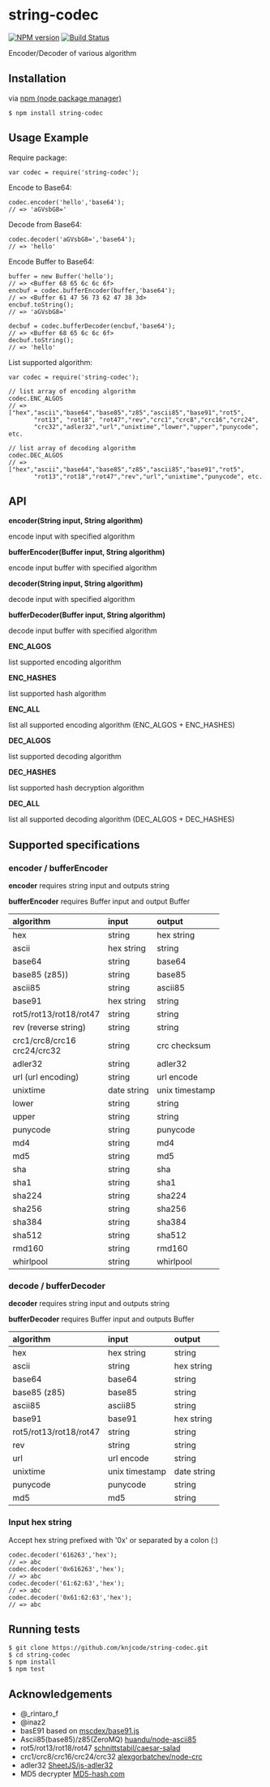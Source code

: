 # string-codec

[![NPM version][npm-image]][npm-url] [![Build Status][travis-image]][travis-url]

Encoder/Decoder of various algorithm

## Installation

via [npm (node package manager)](http://github.com/npm/npm)

    $ npm install string-codec

## Usage Example

Require package:

    var codec = require('string-codec');

Encode to Base64:

    codec.encoder('hello','base64');
    // => 'aGVsbG8='

Decode from Base64:

    codec.decoder('aGVsbG8=','base64');
    // => 'hello'

Encode Buffer to Base64:

    buffer = new Buffer('hello');
    // => <Buffer 68 65 6c 6c 6f>
    encbuf = codec.bufferEncoder(buffer,'base64');
    // => <Buffer 61 47 56 73 62 47 38 3d>
    encbuf.toString();
    // => 'aGVsbG8='
    
    decbuf = codec.bufferDecoder(encbuf,'base64');
    // => <Buffer 68 65 6c 6c 6f>
    decbuf.toString();
    // => 'hello'

List supported algorithm:

    var codec = require('string-codec');
    
    // list array of encoding algorithm
    codec.ENC_ALGOS
    // => ["hex","ascii","base64","base85","z85","ascii85","base91","rot5",
           "rot13", "rot18", "rot47","rev","crc1","crc8","crc16","crc24",
           "crc32","adler32","url","unixtime","lower","upper","punycode", etc.
    
    // list array of decoding algorithm
    codec.DEC_ALGOS
    // => ["hex","ascii","base64","base85","z85","ascii85","base91","rot5",
           "rot13","rot18","rot47","rev","url","unixtime","punycode", etc.

## API

__encoder(String input, String algorithm)__

encode input with specified algorithm

__bufferEncoder(Buffer input, String algorithm)__

encode input buffer with specified algorithm

__decoder(String input, String algorithm)__

decode input with specified algorithm

__bufferDecoder(Buffer input, String algorithm)__

decode input buffer with specified algorithm

__ENC_ALGOS__

list supported encoding algorithm

__ENC_HASHES__

list supported hash algorithm

__ENC_ALL__

list all supported encoding algorithm (ENC_ALGOS + ENC_HASHES)

__DEC_ALGOS__

list supported decoding algorithm

__DEC_HASHES__

list supported hash decryption algorithm

__DEC_ALL__

list all supported decoding algorithm (DEC_ALGOS + DEC_HASHES)

## Supported specifications

### encoder / bufferEncoder

__encoder__ requires string input and outputs string

__bufferEncoder__ requires Buffer input and output Buffer

|algorithm|input|output|
|:--|:--|:--|
|hex|string|hex string|
|ascii|hex string|string|
|base64|string|base64|
|base85 (z85))|string|base85|
|ascii85|string|ascii85|
|base91|hex string|string|
|rot5/rot13/rot18/rot47|string|string|
|rev (reverse string)|string|string|
|crc1/crc8/crc16<br>crc24/crc32|string|crc checksum|
|adler32|string|adler32|
|url (url encoding)|string|url encode|
|unixtime|date string|unix timestamp|
|lower|string|string|
|upper|string|string|
|punycode|string|punycode|
|md4|string|md4|
|md5|string|md5|
|sha|string|sha|
|sha1|string|sha1|
|sha224|string|sha224|
|sha256|string|sha256|
|sha384|string|sha384|
|sha512|string|sha512|
|rmd160|string|rmd160|
|whirlpool|string|whirlpool|

### decode / bufferDecoder

__decoder__ requires string input and outputs string

__bufferDecoder__ requires Buffer input and outputs Buffer

|algorithm|input|output|
|:--|:--|:--|
|hex|hex string|string|
|ascii|string|hex string|
|base64|base64|string|
|base85 (z85)|base85|string|
|ascii85|ascii85|string|
|base91|base91|hex string|
|rot5/rot13/rot18/rot47|string|string|
|rev|string|string|
|url|url encode|string|
|unixtime|unix timestamp|date string|
|punycode|punycode|string|
|md5|md5|string|

### Input hex string

Accept hex string prefixed with '0x' or separated by a colon (:)

    codec.decoder('616263','hex');
    // => abc
    codec.decoder('0x616263','hex');
    // => abc
    codec.decoder('61:62:63','hex');
    // => abc
    codec.decoder('0x61:62:63','hex');
    // => abc

## Running tests

    $ git clone https://github.com/knjcode/string-codec.git
    $ cd string-codec
    $ npm install
    $ npm test

## Acknowledgements

- @_rintaro_f
- @inaz2
- basE91 based on [mscdex/base91.js](https://github.com/mscdex/base91.js)
- Ascii85(base85)/z85(ZeroMQ) [huandu/node-ascii85](https://github.com/huandu/node-ascii85)
- rot5/rot13/rot18/rot47 [schnittstabil/caesar-salad](https://github.com/schnittstabil/caesar-salad)
- crc1/crc8/crc16/crc24/crc32 [alexgorbatchev/node-crc](https://github.com/alexgorbatchev/node-crc)
- adler32 [SheetJS/js-adler32](https://github.com/SheetJS/js-adler32)
- MD5 decrypter [MD5-hash.com](http://www.md5-hash.com)

[npm-url]: https://npmjs.org/package/string-codec
[npm-image]: https://badge.fury.io/js/string-codec.svg
[travis-url]: https://travis-ci.org/knjcode/string-codec
[travis-image]: https://travis-ci.org/knjcode/string-codec.svg?branch=master
